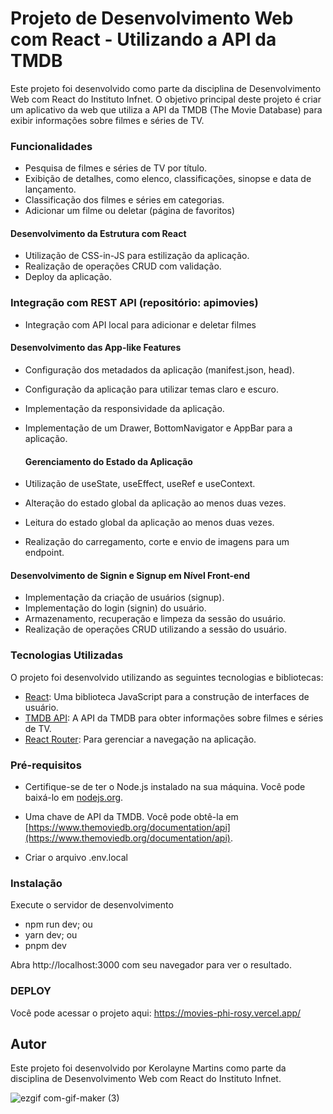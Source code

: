 # Projeto de Desenvolvimento Web com React - Utilizando a API da TMDB

Este projeto foi desenvolvido como parte da disciplina de Desenvolvimento Web com React do Instituto Infnet. O objetivo principal deste projeto é criar um aplicativo da web que utiliza a API da TMDB (The Movie Database) para exibir informações sobre filmes e séries de TV.

### Funcionalidades

- Pesquisa de filmes e séries de TV por título.
- Exibição de detalhes, como elenco, classificações, sinopse e data de lançamento.
- Classificação dos filmes e séries em categorias.
- Adicionar um filme ou deletar (página de favoritos)

#### Desenvolvimento da Estrutura com React

- Utilização de CSS-in-JS para estilização da aplicação.
- Realização de operações CRUD com validação.
- Deploy da aplicação.

### Integração com REST API (repositório: apimovies)
- Integração com API local para adicionar e deletar filmes

#### Desenvolvimento das App-like Features

- Configuração dos metadados da aplicação (manifest.json, head).
- Configuração da aplicação para utilizar temas claro e escuro.
- Implementação da responsividade da aplicação.
- Implementação de um Drawer, BottomNavigator e AppBar para a aplicação.

  #### Gerenciamento do Estado da Aplicação

- Utilização de useState, useEffect, useRef e useContext.
- Alteração do estado global da aplicação ao menos duas vezes.
- Leitura do estado global da aplicação ao menos duas vezes.
- Realização do carregamento, corte e envio de imagens para um endpoint.

#### Desenvolvimento de Signin e Signup em Nível Front-end

- Implementação da criação de usuários (signup).
- Implementação do login (signin) do usuário.
- Armazenamento, recuperação e limpeza da sessão do usuário.
- Realização de operações CRUD utilizando a sessão do usuário.

### Tecnologias Utilizadas

O projeto foi desenvolvido utilizando as seguintes tecnologias e bibliotecas:

- [React](https://reactjs.org/): Uma biblioteca JavaScript para a construção de interfaces de usuário.
- [TMDB API](https://www.themoviedb.org/documentation/api): A API da TMDB para obter informações sobre filmes e séries de TV.
- [React Router](https://reactrouter.com/): Para gerenciar a navegação na aplicação.

### Pré-requisitos

- Certifique-se de ter o Node.js instalado na sua máquina. Você pode baixá-lo em [nodejs.org](https://nodejs.org/).
  
- Uma chave de API da TMDB. Você pode obtê-la em [https://www.themoviedb.org/documentation/api](https://www.themoviedb.org/documentation/api).

- Criar o arquivo .env.local

### Instalação
Execute o servidor de desenvolvimento

- npm run dev; ou
- yarn dev; ou
- pnpm dev

Abra http://localhost:3000 com seu navegador para ver o resultado.

### DEPLOY
Você pode acessar o projeto aqui:
https://movies-phi-rosy.vercel.app/



## Autor

Este projeto foi desenvolvido por Kerolayne Martins como parte da disciplina de Desenvolvimento Web com React do Instituto Infnet.


![ezgif com-gif-maker (3)](https://github.com/kerolmrts/Movies/assets/143285411/3d985f74-69bb-43be-a543-1400def391c3)
